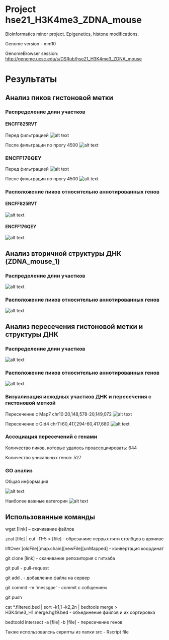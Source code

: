 # Project hse21_H3K4me3_ZDNA_mouse

Bioinformatics minor project. Epigenetics, histone modifications.

Genome version - mm10

GenomeBrowser session: http://genome.ucsc.edu/s/DSRub/hse21_H3K4me3_ZDNA_mouse

# Результаты
## Анализ пиков гистоновой метки
### Распределение длин участков
#### ENCFF825RVT
Перед фильтрацией
![alt text](https://github.com/dimarub2000/hse21_H3K4me3_ZDNA_mouse/blob/main/images2png/filter_peaks.H3K4me3_MEL.ENCFF825RVT.mm10.init.hist.pdf.png-1.png)

После фильтрации по прогу 4500
![alt text](https://github.com/dimarub2000/hse21_H3K4me3_ZDNA_mouse/blob/main/images2png/filter_peaks.H3K4me3_MEL.ENCFF825RVT.mm10.filtered.hist.pdf.png-1.png)

### ENCFF176QEY
Перед фильтрацией
![alt text](https://github.com/dimarub2000/hse21_H3K4me3_ZDNA_mouse/blob/main/images2png/filter_peaks.H3K4me3_MEL.ENCFF176QEY.mm10.init.hist.pdf.png-1.png)

После фильтрации по прогу 4500
![alt text](https://github.com/dimarub2000/hse21_H3K4me3_ZDNA_mouse/blob/main/images2png/filter_peaks.H3K4me3_MEL.ENCFF176QEY.mm10.filtered.hist.pdf.png-1.png)

### Расположение пиков относительно аннотированных генов
#### ENCFF825RVT
![alt text](https://github.com/dimarub2000/hse21_H3K4me3_ZDNA_mouse/blob/main/images2png/chip_seeker.H3K4me3_MEL.ENCFF825RVT.mm10.filtered.plotAnnoPie.pdf.png-1.png)

#### ENCFF176QEY
![alt text](https://github.com/dimarub2000/hse21_H3K4me3_ZDNA_mouse/blob/main/images2png/chip_seeker.H3K4me3_MEL.ENCFF176QEY.mm10.filtered.plotAnnoPie.pdf.png-1.png)

## Анализ вторичной структуры ДНК (ZDNA_mouse_1)
### Распределение длин участков
![alt text](https://github.com/dimarub2000/hse21_H3K4me3_ZDNA_mouse/blob/main/images2png/len_hist.mouseZ-DNA1.pdf.png-1.png)

### Расположение пиков относительно аннотированных генов
![alt text](https://github.com/dimarub2000/hse21_H3K4me3_ZDNA_mouse/blob/main/images2png/chip_seeker.mouseZ-DNA1.plotAnnoPie.pdf.png-1.png)

## Анализ пересечения гистоновой метки и структуры ДНК
### Распределение длин участков
![alt text](https://github.com/dimarub2000/hse21_H3K4me3_ZDNA_mouse/blob/main/images2png/len_hist.H3K4me3_MEL.intersect_with_mouseZ-DNA1.pdf.png-1.png)

### Расположение пиков относительно аннотированных генов
![alt text](https://github.com/dimarub2000/hse21_H3K4me3_ZDNA_mouse/blob/main/images2png/chip_seeker.H3K4me3_MEL.intersect_with_mouseZ-DNA1.plotAnnoPie.pdf.png-1.png)

### Визуализация исходных участков ДНК и пересечения с гистоновой меткой
Пересечение с Map7 chr10:20,148,578-20,149,072
![alt text](https://github.com/dimarub2000/hse21_H3K4me3_ZDNA_mouse/blob/main/images2png/intersect_Map7.png)

Пересечение с Gid4 chr11:60,417,294-60,417,680
![alt text](https://github.com/dimarub2000/hse21_H3K4me3_ZDNA_mouse/blob/main/images2png/intersect_Gid4.png)

### Ассоциация пересечений с генами
Количество пиков, которые удалось проассоциировать: 644

Количество уникальных генов: 527

### GO анализ

Общая информация

![alt text](https://github.com/dimarub2000/hse21_H3K4me3_ZDNA_mouse/blob/main/images2png/pantherdb_GO_analysis_results.png)

Наиболее важные категории
![alt text](https://github.com/dimarub2000/hse21_H3K4me3_ZDNA_mouse/blob/main/images2png/pantherdb_GO_analysis_top.png)

## Использованные команды
 wget [link] – скачивание файлов

 zcat [file] | cut -f1-5 > [file] - обрезаниие первых пяти столбцов в архииве

 liftOver [oldFile][map.chain][newFile][unMapped] - конвертация координат

 git clone [link] - скачивание репозитория с гитхаба

 git pull - pull-request

 git add . - добавление файла на сервер

 git commit -m 'messgae' - commit с собщением

 git push

 cat *.filtered.bed | sort -k1,1 -k2,2n | bedtools merge > H3K4me3_H1.merge.hg19.bed - объединение файлов и их сортировка

 bedtoold intersect -a [file] -b [file] - пересечение генов

Также использовалсиь скрипты из папки src - Rscript file
